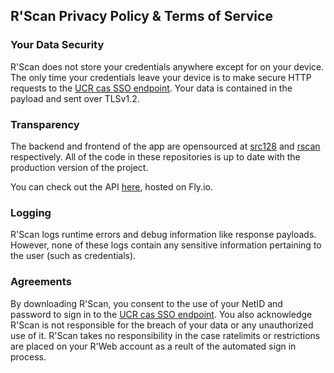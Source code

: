 ## R'Scan Privacy Policy & Terms of Service

### Your Data Security
R'Scan does not store your credentials anywhere except for on your device. The only time your credentials leave your device is to make secure HTTP requests to the [UCR cas SSO endpoint](https://auth.ucr.edu/cas/login?service=https%3A%2F%2Finnosoftfusiongo.com%2Fsso%2Flogin%2Flogin-process-cas.php). Your data is contained in the payload and sent over TLSv1.2.

### Transparency
The backend and frontend of the app are opensourced at [src128](https://github.com/kozzza/src128) and [rscan](https://github.com/kozzza/rscan) respectively. All of the code in these repositories is up to date with the production version of the project.

You can check out the API [here](https://src128.fly.dev), hosted on Fly.io.

### Logging
R'Scan logs runtime errors and debug information like response payloads. However, none of these logs contain any sensitive information pertaining to the user (such as credentials).

### Agreements
By downloading R'Scan, you consent to the use of your NetID and password to sign in to the [UCR cas SSO endpoint](https://auth.ucr.edu/cas/login?service=https%3A%2F%2Finnosoftfusiongo.com%2Fsso%2Flogin%2Flogin-process-cas.php). You also acknowledge R'Scan is not responsible for the breach of your data or any unauthorized use of it. R'Scan takes no responsibility in the case ratelimits or restrictions are placed on your R'Web account as a reult of the automated sign in process.
